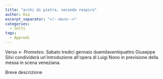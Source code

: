 ```yaml
---
title: "archi di pietra, secondo respiro"
author: Dio
excerpt_separator: "<!--more-->"
categories:
  - Salti
tags:
  - Approdi
---
```


Verso ← *Prometeo*. Sabato tredici gennaio duemilaventiquattro Giuseppe Silvi condividerà un'introduzione all'opera di Luigi Nono in previsione della messa in scena veneziana.

<!--more-->

Breve descrizione
